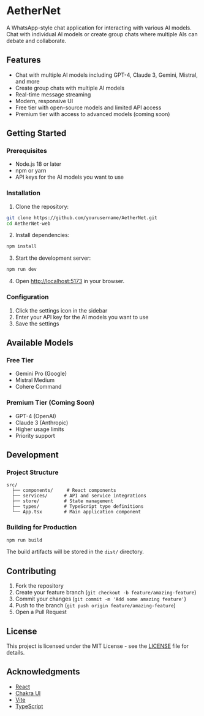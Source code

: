 # AetherNet

A WhatsApp-style chat application for interacting with various AI models. Chat with individual AI models or create group chats where multiple AIs can debate and collaborate.

## Features

- Chat with multiple AI models including GPT-4, Claude 3, Gemini, Mistral, and more
- Create group chats with multiple AI models
- Real-time message streaming
- Modern, responsive UI
- Free tier with open-source models and limited API access
- Premium tier with access to advanced models (coming soon)

## Getting Started

### Prerequisites

- Node.js 18 or later
- npm or yarn
- API keys for the AI models you want to use

### Installation

1. Clone the repository:
```bash
git clone https://github.com/yourusername/AetherNet.git
cd AetherNet-web
```

2. Install dependencies:
```bash
npm install
```

3. Start the development server:
```bash
npm run dev
```

4. Open [http://localhost:5173](http://localhost:5173) in your browser.

### Configuration

1. Click the settings icon in the sidebar
2. Enter your API key for the AI models you want to use
3. Save the settings

## Available Models

### Free Tier
- Gemini Pro (Google)
- Mistral Medium
- Cohere Command

### Premium Tier (Coming Soon)
- GPT-4 (OpenAI)
- Claude 3 (Anthropic)
- Higher usage limits
- Priority support

## Development

### Project Structure

```
src/
  ├── components/     # React components
  ├── services/      # API and service integrations
  ├── store/         # State management
  ├── types/         # TypeScript type definitions
  └── App.tsx        # Main application component
```

### Building for Production

```bash
npm run build
```

The build artifacts will be stored in the `dist/` directory.

## Contributing

1. Fork the repository
2. Create your feature branch (`git checkout -b feature/amazing-feature`)
3. Commit your changes (`git commit -m 'Add some amazing feature'`)
4. Push to the branch (`git push origin feature/amazing-feature`)
5. Open a Pull Request

## License

This project is licensed under the MIT License - see the [LICENSE](LICENSE) file for details.

## Acknowledgments

- [React](https://reactjs.org/)
- [Chakra UI](https://chakra-ui.com/)
- [Vite](https://vitejs.dev/)
- [TypeScript](https://www.typescriptlang.org/)

